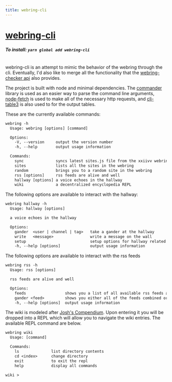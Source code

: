 ```yaml
---
title: webring-cli
---
```


# [webring-cli](https://github.com/ckipp01/webring-cli)

##### To install: `yarn global add webring-cli`

```scala mdoc:percentages:webring-cli
```

webring-cli is an attempt to mimic the behavior of the webring through the cli.
Eventually, I'd also like to merge all the functionality that the
[webring-checker api](/wiki/webring-checker) also provides.

The project is built with node and minimal dependencies. The
[commander](https://github.com/tj/commander.js) library is used as an easier way
to parse the command line arguments,
[node-fetch](https://github.com/bitinn/node-fetch) is used to make all of the
necessary http requests, and
[cli-table3](https://github.com/cli-table/cli-table3) is also used to for the
output tables.

These are the currently available commands:

```txt
webring -h
  Usage: webring [options] [command]

  Options:
    -V, --version     output the version number
    -h, --help        output usage information

  Commands:
    sync              syncs latest sites.js file from the xxiivv webring and cache's wikis
    sites             lists all the sites in the webring
    random            brings you to a random site in the webring
    rss [options]     rss feeds are alive and well
    hallway [options] a voice echoes in the hallway
    wiki              a decentralized encyclopedia REPL
```

The following options are available to interact with the hallway:

```txt
webring hallway -h
  Usage: hallway [options]

  a voice echoes in the hallway

  Options:
    gander  <user | channel | tag>   take a gander at the hallway
    write   <message>                write a message on the wall
    setup                            setup options for hallway related settings
    -h, --help [options]             output usage information
```

The following options are available to interact with the rss feeds

```txt
webring rss -h
  Usage: rss [options]

  rss feeds are alive and well

  Options:
    feeds                 shows you a list of all available rss feeds and their authors
    gander <feed>         shows you either all of the feeds combined or a specific feed
    -h, --help [options]  output usage information
```

The wiki is modeled after [Josh's Compendium](https://gitlab.com/jrc03c/compendium).
Upon entering it you will be dropped into a REPL which will allow you to
navigate the wiki entries. The available REPL command are below.

```txt
webring wiki
  Usage: [command]

  Commands:
    ls              list directory contents
    cd <index>      change directory
    exit            to exit the repl
    help            display all commands

wiki >
```

```scala mdoc:tags:webring-cli
```
